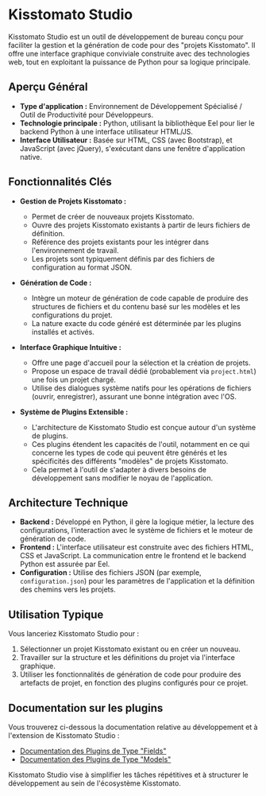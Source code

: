 # Kisstomato Studio

Kisstomato Studio est un outil de développement de bureau conçu pour faciliter la gestion et la génération de code pour des "projets Kisstomato". Il offre une interface graphique conviviale construite avec des technologies web, tout en exploitant la puissance de Python pour sa logique principale.

## Aperçu Général

*   **Type d'application :** Environnement de Développement Spécialisé / Outil de Productivité pour Développeurs.
*   **Technologie principale :** Python, utilisant la bibliothèque Eel pour lier le backend Python à une interface utilisateur HTML/JS.
*   **Interface Utilisateur :** Basée sur HTML, CSS (avec Bootstrap), et JavaScript (avec jQuery), s'exécutant dans une fenêtre d'application native.

## Fonctionnalités Clés

*   **Gestion de Projets Kisstomato :**
    *   Permet de créer de nouveaux projets Kisstomato.
    *   Ouvre des projets Kisstomato existants à partir de leurs fichiers de définition.
    *   Référence des projets existants pour les intégrer dans l'environnement de travail.
    *   Les projets sont typiquement définis par des fichiers de configuration au format JSON.

*   **Génération de Code :**
    *   Intègre un moteur de génération de code capable de produire des structures de fichiers et du contenu basé sur les modèles et les configurations du projet.
    *   La nature exacte du code généré est déterminée par les plugins installés et activés.

*   **Interface Graphique Intuitive :**
    *   Offre une page d'accueil pour la sélection et la création de projets.
    *   Propose un espace de travail dédié (probablement via `project.html`) une fois un projet chargé.
    *   Utilise des dialogues système natifs pour les opérations de fichiers (ouvrir, enregistrer), assurant une bonne intégration avec l'OS.

*   **Système de Plugins Extensible :**
    *   L'architecture de Kisstomato Studio est conçue autour d'un système de plugins.
    *   Ces plugins étendent les capacités de l'outil, notamment en ce qui concerne les types de code qui peuvent être générés et les spécificités des différents "modèles" de projets Kisstomato.
    *   Cela permet à l'outil de s'adapter à divers besoins de développement sans modifier le noyau de l'application.

## Architecture Technique

*   **Backend :** Développé en Python, il gère la logique métier, la lecture des configurations, l'interaction avec le système de fichiers et le moteur de génération de code.
*   **Frontend :** L'interface utilisateur est construite avec des fichiers HTML, CSS et JavaScript. La communication entre le frontend et le backend Python est assurée par Eel.
*   **Configuration :** Utilise des fichiers JSON (par exemple, `configuration.json`) pour les paramètres de l'application et la définition des chemins vers les projets.

## Utilisation Typique

Vous lanceriez Kisstomato Studio pour :
1.  Sélectionner un projet Kisstomato existant ou en créer un nouveau.
2.  Travailler sur la structure et les définitions du projet via l'interface graphique.
3.  Utiliser les fonctionnalités de génération de code pour produire des artefacts de projet, en fonction des plugins configurés pour ce projet.

## Documentation sur les plugins

Vous trouverez ci-dessous la documentation relative au développement et à l'extension de Kisstomato Studio :

*   [Documentation des Plugins de Type "Fields"](./docs/plugin_field.md)
*   [Documentation des Plugins de Type "Models"](./docs/plugin_model.md)

Kisstomato Studio vise à simplifier les tâches répétitives et à structurer le développement au sein de l'écosystème Kisstomato.
